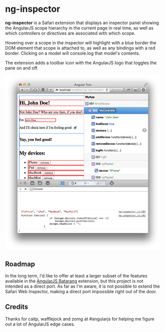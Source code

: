 # ng-inspector

__ng-inspector__ is a Safari extension that displays an inspector panel showing the AngularJS scope hierarchy in the current page in real time, as well as which controllers or directives are associated with which scope.

Hovering over a scope in the inspector will highlight with a blue border the DOM element that scope is attached to, as well as any bindings with a red border. Clicking on a model will console.log that model's contents.

The extension adds a toolbar icon with the AngularJS logo that toggles the pane on and off.

![screenshot](screenshot.png?raw=true)

## Roadmap

In the long term, I'd like to offer at least a larger subset of the features available in the [AngularJS Batarang](https://github.com/angular/angularjs-batarang) extension, but this project is not intended as a direct port. As far as I'm aware, it is not possible to extend the Safari Web Inspector, making a direct port impossible right out of the door.

## Credits

Thanks for caitp, wafflejock and zomg at #angularjs for helping me figure out a lot of
AngularJS edge cases.